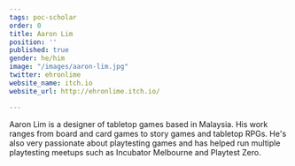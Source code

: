 ```yaml
---
tags: poc-scholar
order: 0
title: Aaron Lim
position: ''
published: true
gender: he/him
image: "/images/aaron-lim.jpg"
twitter: ehronlime
website_name: itch.io
website_url: http://ehronlime.itch.io/

---
```

Aaron Lim is a designer of tabletop games based in Malaysia. His work ranges from board and card games to story games and tabletop RPGs. He's also very passionate about playtesting games and has helped run multiple playtesting meetups such as Incubator Melbourne and Playtest Zero.